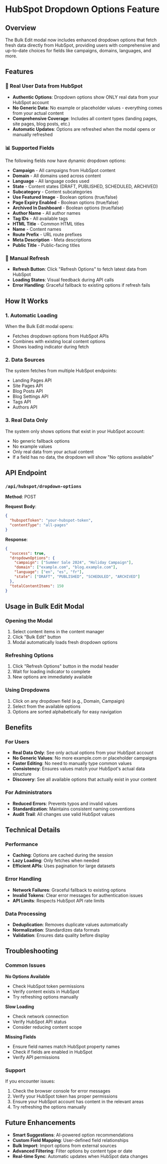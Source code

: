 # HubSpot Dropdown Options Feature

## Overview

The Bulk Edit modal now includes enhanced dropdown options that fetch fresh data directly from HubSpot, providing users with comprehensive and up-to-date choices for fields like campaigns, domains, languages, and more.

## Features

### 🚀 Real User Data from HubSpot
- **Authentic Options**: Dropdown options show ONLY real data from your HubSpot account
- **No Generic Data**: No example or placeholder values - everything comes from your actual content
- **Comprehensive Coverage**: Includes all content types (landing pages, site pages, blog posts, etc.)
- **Automatic Updates**: Options are refreshed when the modal opens or manually refreshed

### 📊 Supported Fields
The following fields now have dynamic dropdown options:

- **Campaign** - All campaigns from HubSpot content
- **Domain** - All domains used across content
- **Language** - All language codes used
- **State** - Content states (DRAFT, PUBLISHED, SCHEDULED, ARCHIVED)
- **Subcategory** - Content subcategories
- **Use Featured Image** - Boolean options (true/false)
- **Page Expiry Enabled** - Boolean options (true/false)
- **Archived In Dashboard** - Boolean options (true/false)
- **Author Name** - All author names
- **Tag IDs** - All available tags
- **HTML Title** - Common HTML titles
- **Name** - Content names
- **Route Prefix** - URL route prefixes
- **Meta Description** - Meta descriptions
- **Public Title** - Public-facing titles

### 🔄 Manual Refresh
- **Refresh Button**: Click "Refresh Options" to fetch latest data from HubSpot
- **Loading States**: Visual feedback during API calls
- **Error Handling**: Graceful fallback to existing options if refresh fails

## How It Works

### 1. Automatic Loading
When the Bulk Edit modal opens:
- Fetches dropdown options from HubSpot APIs
- Combines with existing local content options
- Shows loading indicator during fetch

### 2. Data Sources
The system fetches from multiple HubSpot endpoints:
- Landing Pages API
- Site Pages API
- Blog Posts API
- Blog Settings API
- Tags API
- Authors API

### 3. Real Data Only
The system only shows options that exist in your HubSpot account:
- No generic fallback options
- No example values
- Only real data from your actual content
- If a field has no data, the dropdown will show "No options available"

## API Endpoint

### `/api/hubspot/dropdown-options`

**Method**: POST

**Request Body**:
```json
{
  "hubspotToken": "your-hubspot-token",
  "contentType": "all-pages"
}
```

**Response**:
```json
{
  "success": true,
  "dropdownOptions": {
    "campaign": ["Summer Sale 2024", "Holiday Campaign"],
    "domain": ["example.com", "blog.example.com"],
    "language": ["en", "es", "fr"],
    "state": ["DRAFT", "PUBLISHED", "SCHEDULED", "ARCHIVED"]
  },
  "totalContentItems": 150
}
```

## Usage in Bulk Edit Modal

### Opening the Modal
1. Select content items in the content manager
2. Click "Bulk Edit" button
3. Modal automatically loads fresh dropdown options

### Refreshing Options
1. Click "Refresh Options" button in the modal header
2. Wait for loading indicator to complete
3. New options are immediately available

### Using Dropdowns
1. Click on any dropdown field (e.g., Domain, Campaign)
2. Select from the available options
3. Options are sorted alphabetically for easy navigation

## Benefits

### For Users
- **Real Data Only**: See only actual options from your HubSpot account
- **No Generic Values**: No more example.com or placeholder campaigns
- **Faster Editing**: No need to manually type common values
- **Consistency**: Ensures values match your HubSpot's actual data structure
- **Discovery**: See all available options that actually exist in your content

### For Administrators
- **Reduced Errors**: Prevents typos and invalid values
- **Standardization**: Maintains consistent naming conventions
- **Audit Trail**: All changes use valid HubSpot values

## Technical Details

### Performance
- **Caching**: Options are cached during the session
- **Lazy Loading**: Only fetches when needed
- **Efficient APIs**: Uses pagination for large datasets

### Error Handling
- **Network Failures**: Graceful fallback to existing options
- **Invalid Tokens**: Clear error messages for authentication issues
- **API Limits**: Respects HubSpot API rate limits

### Data Processing
- **Deduplication**: Removes duplicate values automatically
- **Normalization**: Standardizes data formats
- **Validation**: Ensures data quality before display

## Troubleshooting

### Common Issues

**No Options Available**
- Check HubSpot token permissions
- Verify content exists in HubSpot
- Try refreshing options manually

**Slow Loading**
- Check network connection
- Verify HubSpot API status
- Consider reducing content scope

**Missing Fields**
- Ensure field names match HubSpot property names
- Check if fields are enabled in HubSpot
- Verify API permissions

### Support
If you encounter issues:
1. Check the browser console for error messages
2. Verify your HubSpot token has proper permissions
3. Ensure your HubSpot account has content in the relevant areas
4. Try refreshing the options manually

## Future Enhancements

- **Smart Suggestions**: AI-powered option recommendations
- **Custom Field Mapping**: User-defined field relationships
- **Bulk Import**: Import options from external sources
- **Advanced Filtering**: Filter options by content type or date
- **Real-time Sync**: Automatic updates when HubSpot data changes
